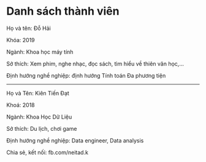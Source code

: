 # Danh sách thành viên

Họ và tên: Đỗ Hải

Khóa: 2019

Ngành: Khoa học máy tính

Sở thích: Xem phim, nghe nhạc, đọc sách, tìm hiểu về thiên văn học,...

Định hướng nghề nghiệp:  định hướng Tính toán Đa phương tiện

**************
Họ và Tên: Kiên Tiến Đạt

Khoá: 2018

Ngành: Khoa Học Dữ Liệu

Sở thích: Du lịch, chơi game

Định hướng nghề nghiệp: Data engineer, Data analysis

Chia sẻ, kết nối: fb.com/neitad.k

